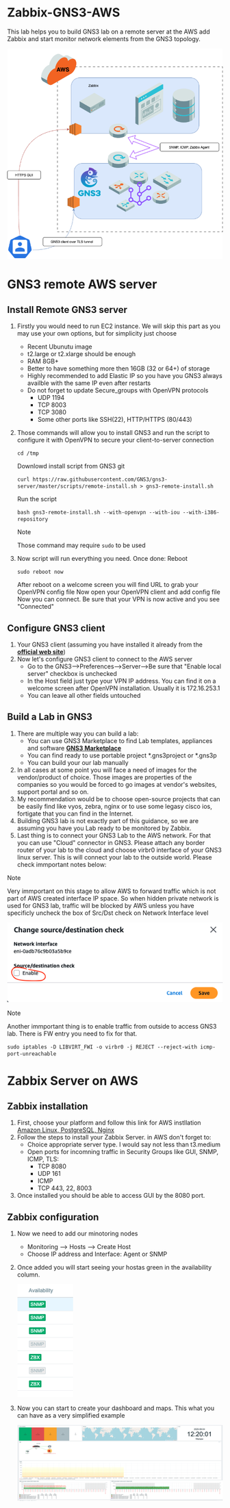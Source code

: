 # Zabbix-GNS3-AWS
This lab helps you to build GNS3 lab on a remote server at the AWS add Zabbix and start monitor network elements from the GNS3 topology.

![Zabbix-GNS3 diagram](Zabbix-Zabbix-Lab.drawio.png)

# GNS3 remote AWS server

## Install Remote GNS3 server



1) Firstly you would need to run EC2 instance. We will skip this part as you may use your own options, but for simplicity just choose
   + Recent Ubunutu image
   + t2.large or t2.xlarge should be enough
   + RAM 8GB+
   + Better to have something more then 16GB (32 or 64+) of storage
   + Highly recommended to add Elastic IP so you have you GNS3 always availble with the same IP even after restarts
   + Do not forget to update Secure_groups with OpenVPN protocols
      - UDP 1194
      - TCP 8003
      - TCP 3080
      -  Some other ports like SSH(22), HTTP/HTTPS (80/443)
          
2) Those commands will allow you to install GNS3 and run the script to configure it with OpenVPN to secure your client-to-server connection

   ```
   cd /tmp
   ```
   Downlowd install script from GNS3 git
   ```
   curl https://raw.githubusercontent.com/GNS3/gns3-server/master/scripts/remote-install.sh > gns3-remote-install.sh
   ```
   Run the script
   ```
   bash gns3-remote-install.sh --with-openvpn --with-iou --with-i386-repository
   ```
   > [!NOTE]
   > Those command may require ```sudo``` to be used

3) Now script will run everything you need. Once done: 
    Reboot
    ```
    sudo reboot now
    ```
    After reboot on a welcome screen you will find URL to grab your OpenVPN config file
    Now open your OpenVPN client and add config file
    Now you can connect. Be sure that your VPN is now active and you see "Connected"

## Configure GNS3 client

1) Your GNS3 client (assuming you have installed it already from the  [**official web site**](https://www.gns3.com/))
2) Now let's configure GNS3 client to connect to the AWS server
   + Go to the GNS3-->Preferences-->Server-->Be sure that "Enable local server" checkbox is unchecked
   + In the Host field just type your VPN IP address. You can find it on a welcome screen after OpenVPN installation. Usually it is 172.16.253.1
   + You can leave all other fields untouched 

## Build a Lab in GNS3

1) There are multiple way you can build a lab:
   + You can use GNS3 Marketplace to find Lab templates, appliances and software
      [**GNS3 Marketplace**](https://gns3.com/marketplace/featured)
   + You can find ready to use portable project *.gns3project or *.gns3p
   + You can build your our lab manually
2) In all cases at some point you will face a need of images for the vendor/product of choice. Those images are properties of the companies so you would be forced to go images at vendor's websites, support portal and so on.
3) My recommendation would be to choose open-source projects that can be easily find like vyos, zebra, nginx or to use some legasy cisco ios, fortigate that you can find in the Internet.
4) Building GNS3 lab is not exactly part of this guidance, so we are assuming you have you Lab ready to be monitored by Zabbix.
5) Last thing is to connect your GNS3 Lab to the AWS network. For that you can use "Cloud" connector in GNS3. Please attach any border router of your lab to the cloud and choose virbr0 interface of your GNS3 linux server.
   This is will connect your lab to the outside world. Please check immportant notes below:

> [!NOTE]
> Very immportant on this stage to allow AWS to forward traffic which is not part of AWS created interface IP space.
> So when hidden private network is used for GNS3 lab, traffic will be blocked by AWS unless you have specificly uncheck the box of Src/Dst check on Network Interface level

![Src/Dst Check](AWS-srcdest-check.png)


> [!NOTE]
> Another immportant thing is to enable traffic from outside to access GNS3 lab. There is FW entry you need to fix for that.
> ```
> sudo iptables -D LIBVIRT_FWI -o virbr0 -j REJECT --reject-with icmp-port-unreachable
> ```
> 

# Zabbix Server on AWS

## Zabbix installation

1) First, choose your platform and follow this link for AWS instllation
   [Amazon Linux, PostgreSQL, Nginx](https://www.zabbix.com/download?zabbix=7.4&os_distribution=alma_linux&os_version=9&components=server_frontend_agent&db=pgsql&ws=nginx)
2) Follow the steps to install your Zabbix Server. in AWS don't forget to:
   + Choice appropriate server type. I would say not less than t3.medium
   + Open ports for incomning traffic in Security Groups like GUI, SNMP, ICMP, TLS:
     - TCP 8080
     - UDP 161
     - ICMP
     - TCP 443, 22, 8003
3) Once installed you should be able to access GUI by the 8080 port.

## Zabbix configuration

1) Now we need to add our minotoring nodes
   + Monitoring --> Hosts --> Create Host
   + Choose IP address and Interface: Agent or SNMP
2) Once added you will start seeing your hostas green in the availability column.
   
   ![Zabbix Hosts](Zabbix-hosts.png)

3) Now you can start to create your dashboard and maps. This what you can have as a very simplified example

   ![Zabbix-dashboard](Zabbix-dashboard-example.png)


